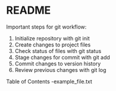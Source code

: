 # README #
Important steps for git workflow:

1. Initialize repository with git init
2. Create changes to project files 
3. Check status of files with git status 
4. Stage changes for commit with git add
5. Commit changes to version history 
6. Review previous changes with git log

Table of Contents 
-example_file.txt
